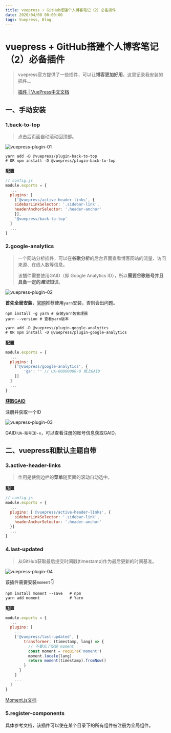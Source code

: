 ```yaml
---
title: vuepress + GitHub搭建个人博客笔记（2）必备插件
date: 2020/04/08 00:00:00
tags: Vuepress, Blog
---
```

# vuepress + GitHub搭建个人博客笔记（2）必备插件

<ClientOnly>
  <display-bar :displayData="$frontmatter"></display-bar>
</ClientOnly>

> vuepress官方提供了一些插件，可以让**博客更加好用**。这里记录我安装的插件。。
>
> [插件 | VuePress中文文档](https://www.vuepress.cn/plugin/)

## 一、手动安装

### 1.back-to-top

> 点击后页面自动滚动回顶部。

![vuepress-plugin-01](/images/other/vuepress-plugin-01.png)

```shell
yarn add -D @vuepress/plugin-back-to-top
# OR npm install -D @vuepress/plugin-back-to-top
```

**配置**

```js {9}
// config.js
module.exports = {
  ...
  plugins: [
    ['@vuepress/active-header-links', {
    sidebarLinkSelector: '.sidebar-link',
    headerAnchorSelector: '.header-anchor'
  	}],
    '@vuepress/back-to-top'
  ]
  ...
}
```

### 2.google-analytics

> 一个网站分析插件，可以在**谷歌分析**的后台界面查看博客网站的流量、访问来源、在线人数等信息。
>
> 该插件需要使用GAID（即 Google Analytics ID），所以**需要谷歌账号并且具备一定的*魔法*知识**。

![vuepress-plugin-02](/images/other/vuepress-plugin-02.png)

**首先全局安装**，[官网](https://www.vuepress.cn/plugin/official/plugin-google-analytics.html#安装)推荐使用`yarn`安装，否则会出问题。

```shell
npm install -g yarn # 安装yarn包管理器
yarn --version # 查看yarn版本

yarn add -D @vuepress/plugin-google-analytics
# OR npm install -D @vuepress/plugin-google-analytics
```

**配置**

```js
module.exports = {
  ...
  plugins: [
    ['@vuepress/google-analytics', {
        'ga': '' // UA-00000000-0 填上GAID
    }]
  ]
  ...
}
```

**[获取GAID]( https://analytics.google.com)**

注册并获取一个ID

![vuepress-plugin-03](/images/other/vuepress-plugin-03.png)

GAID:`UA-账号ID-x`，可以查看注册的账号信息获取GAID。

## 二、vuepress和默认主题自带

### 3.active-header-links

> 作用是使侧边栏的**菜单**随页面的滚动自动选中。

**配置**

```js
// config.js
module.exports = {
  ...
  plugins: ['@vuepress/active-header-links', {
    sidebarLinkSelector: '.sidebar-link',
    headerAnchorSelector: '.header-anchor'
  }]
  ...
}
```

### 4.last-updated

> 从GitHub获取最后提交时间戳(timestamp)作为最后更新的时间基准。

![vuepress-plugin-04](/images/other/vuepress-plugin-04.png)

该插件需要安装`moment`👇

```shell
npm install moment --save   # npm
yarn add moment             # Yarn
```

**配置**

```js
module.exports = {
  ...
  plugins: [
    ...
    ['@vuepress/last-updated', {
        transformer: (timestamp, lang) => {
          // 不要忘了安装 moment
          const moment = require('moment')
          moment.locale(lang)
          return moment(timestamp).fromNow()
        }
      }
    ]
    ...
  ]
}
```

[Moment.js文档](http://momentjs.cn/)

### 5.register-components

具体参考文档，该插件可以使在某个目录下的所有组件被注册为全局组件。